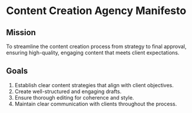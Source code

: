 # Content Creation Agency Manifesto

## Mission
To streamline the content creation process from strategy to final approval, ensuring high-quality, engaging content that meets client expectations.

## Goals
1. Establish clear content strategies that align with client objectives.
2. Create well-structured and engaging drafts.
3. Ensure thorough editing for coherence and style.
4. Maintain clear communication with clients throughout the process.